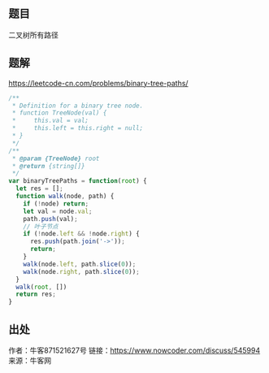 ## 题目
二叉树所有路径

## 题解
https://leetcode-cn.com/problems/binary-tree-paths/
```js
/**
 * Definition for a binary tree node.
 * function TreeNode(val) {
 *     this.val = val;
 *     this.left = this.right = null;
 * }
 */
/**
 * @param {TreeNode} root
 * @return {string[]}
 */
var binaryTreePaths = function(root) {
  let res = [];
  function walk(node, path) {
    if (!node) return;
    let val = node.val;
    path.push(val);
    // 叶子节点
    if (!node.left && !node.right) {
      res.push(path.join('->'));
      return;
    }
    walk(node.left, path.slice(0));
    walk(node.right, path.slice(0));
  }
  walk(root, [])
  return res;
}
```

## 出处
作者：牛客871521627号
链接：https://www.nowcoder.com/discuss/545994
来源：牛客网


